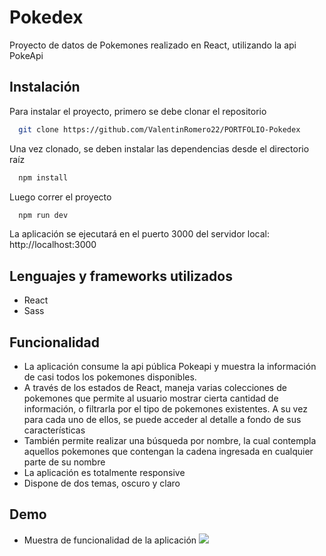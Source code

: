 # Pokedex

Proyecto de datos de Pokemones realizado en React, utilizando la api PokeApi



## Instalación

Para instalar el proyecto, primero se debe clonar el repositorio

```bash
  git clone https://github.com/ValentinRomero22/PORTFOLIO-Pokedex
```

Una vez clonado, se deben instalar las dependencias desde el directorio raíz
    
```bash
  npm install
```

Luego correr el proyecto

```bash
  npm run dev
```

La aplicación se ejecutará en el puerto 3000 del servidor local: http://localhost:3000


## Lenguajes y frameworks utilizados

* React
* Sass



## Funcionalidad

* La aplicación consume la api pública Pokeapi y muestra la información de casi todos los pokemones disponibles.
* A través de los estados de React, maneja varias colecciones de pokemones que permite al usuario mostrar cierta cantidad de información, o filtrarla por el tipo de pokemones existentes. A su vez para cada uno de ellos, se puede acceder al detalle a fondo de sus características
* También permite realizar una búsqueda por nombre, la cual contempla aquellos pokemones que contengan la cadena ingresada en cualquier parte de su nombre
* La aplicación es totalmente responsive
* Dispone de dos temas, oscuro y claro


## Demo

* Muestra de funcionalidad de la aplicación
![](/userflow/userFlow.gif)